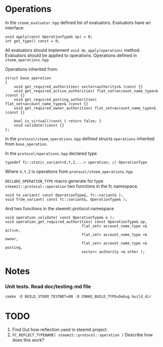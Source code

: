 # Operations
In the `steem_evaluator.hpp` defined list of evaluators.
Evaluators have an interface:

    void apply(const OperationType& op) = 0;
    int get_type() const = 0;

All evaluators should implement `void do_apply(operation)` method.
Evaluators should be applied to operations. Operations defined in `steem_operations.hpp`

Operations inherited from:

    struct base_operation
    {
        void get_required_authorities( vector<authority>& )const {}
        void get_required_active_authorities( flat_set<account_name_type>& )const {}
        void get_required_posting_authorities( flat_set<account_name_type>& )const {}
        void get_required_owner_authorities( flat_set<account_name_type>& )const {}

        bool is_virtual()const { return false; }
        void validate()const {}
    };

In the `protocol/steem_operations.hpp` defined structs `operations` inherited from `base_operation`.

In the `protocol/operations.hpp` declared type

    typedef fc::static_variant<X,Y,Z,...> operation; // OperationType

Where `X,Y,Z` is operations from `protocol/steem_operations.hpp`

`DECLARE_OPERATION_TYPE` macro generate for type `steemit::protocol::operation` two functions in the fc namespace.

    void to_variant( const OperationType&, fc::variant& );
    void from_variant( const fc::variant&, OperationType& );

And two functions in the steemit::protocol namespace

    void operation_validate( const OperationType& o );
    void operation_get_required_authorities( const OperationType& op,
                                       flat_set< account_name_type >& active,
                                       flat_set< account_name_type >& owner,
                                       flat_set< account_name_type >& posting,
                                       vector< authority >& other );

# Notes
### Unit tests. Read doc/testing.md file

    cmake -D BUILD_STEEM_TESTNET=ON -D CMAKE_BUILD_TYPE=Debug build_dir


# TODO
1. Find Out how reflection used in steemit project.
2. `FC_REFLECT_TYPENAME( steemit::protocol::operation )` Describe how does this work?




